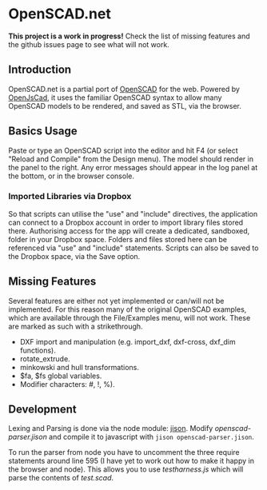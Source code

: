 OpenSCAD.net
============

**This project is a work in progress!** Check the list of missing features and the github issues page to see what will not work.

## Introduction
OpenSCAD.net is a partial port of [OpenSCAD](http://www.openscad.org/) for the web. Powered by [OpenJsCad](http://joostn.github.com/OpenJsCad/), it uses the familiar OpenSCAD syntax to allow many OpenSCAD models to be rendered, and saved as STL, via the browser.

## Basics Usage

Paste or type an OpenSCAD script into the editor and hit F4 (or select "Reload and Compile" from the Design menu). The model should render in the panel to the right. Any error messages should appear in the log panel at the bottom, or in the browser console.

### Imported Libraries via Dropbox

So that scripts can utilise the "use" and "include" directives, the application can connect to a Dropbox account in order to import library files stored there. Authorising access for the app will create a dedicated, sandboxed, folder in your Dropbox space. Folders and files stored here can be referenced via "use" and "include" statements. Scripts can also be saved to the Dropbox space, via the Save option.

## Missing Features

Several features are either not yet implemented or can/will not be implemented. For this reason many of the original OpenSCAD examples, which are available through the File/Examples menu, will not work. These are marked as such with a strikethrough.

* DXF import and manipulation (e.g. import_dxf, dxf-cross, dxf_dim functions).
* rotate_extrude.
* minkowski and hull transformations.
* $fa, $fs global variables.
* Modifier characters: #, !, %).

## Development

Lexing and Parsing is done via the node module: [jison](http://zaach.github.com/jison/).  Modify *openscad-parser.jison* and compile it to javascript with `jison openscad-parser.jison`.  

To run the parser from node you have to uncomment the three require statements around line 595 (I have yet to work out how to make it happy in the browser and node).  This allows you to use *testharness.js* which will parse the contents of *test.scad*.